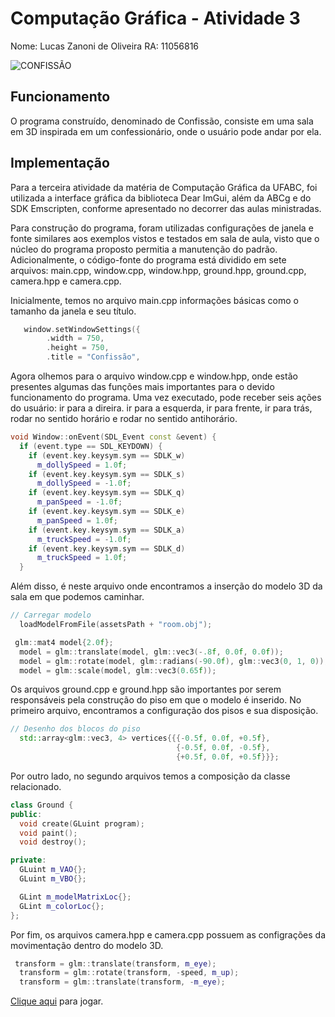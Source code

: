 # Computação Gráfica - Atividade 3

Nome: Lucas Zanoni de Oliveira
RA: 11056816

![CONFISSÃO](https://user-images.githubusercontent.com/27233049/202924594-3094b435-55ce-4d2c-a574-b7a95241a669.png)


## Funcionamento

O programa construído, denominado de Confissão, consiste em uma sala em 3D inspirada em um confessionário, onde o usuário pode andar por ela.

## Implementação

Para a terceira atividade da matéria de Computação Gráfica da UFABC, foi utilizada a interface gráfica da biblioteca Dear ImGui, além da ABCg e do SDK Emscripten, conforme apresentado no decorrer das aulas ministradas.

Para construção do programa, foram utilizadas configurações de janela e fonte similares aos exemplos vistos e testados em sala de aula, visto que o núcleo do programa proposto permitia a manutenção do padrão. Adicionalmente, o código-fonte do programa está dividido em sete arquivos: main.cpp, window.cpp, window.hpp, ground.hpp, ground.cpp, camera.hpp e camera.cpp.

Inicialmente, temos no arquivo main.cpp informações básicas como o tamanho da janela e seu título.

```c++
   window.setWindowSettings({
        .width = 750,
        .height = 750,
        .title = "Confissão",
```

Agora olhemos para o arquivo window.cpp e window.hpp, onde estão presentes algumas das funções mais importantes para o devido funcionamento do programa. Uma vez executado, pode receber seis ações do usuário: ir para a direira. ir para a esquerda, ir para frente, ir para trás, rodar no sentido horário e rodar no sentido antihorário.

```c++
void Window::onEvent(SDL_Event const &event) {
  if (event.type == SDL_KEYDOWN) {
    if (event.key.keysym.sym == SDLK_w)
      m_dollySpeed = 1.0f;
    if (event.key.keysym.sym == SDLK_s)
      m_dollySpeed = -1.0f;
    if (event.key.keysym.sym == SDLK_q)
      m_panSpeed = -1.0f;
    if (event.key.keysym.sym == SDLK_e)
      m_panSpeed = 1.0f;
    if (event.key.keysym.sym == SDLK_a)
      m_truckSpeed = -1.0f;
    if (event.key.keysym.sym == SDLK_d)
      m_truckSpeed = 1.0f;
  }
```
Além disso, é neste arquivo onde encontramos a inserção do modelo 3D da sala em que podemos caminhar.

```c++
// Carregar modelo
  loadModelFromFile(assetsPath + "room.obj");
```

```c++
 glm::mat4 model{2.0f};
  model = glm::translate(model, glm::vec3(-.8f, 0.0f, 0.0f));
  model = glm::rotate(model, glm::radians(-90.0f), glm::vec3(0, 1, 0));
  model = glm::scale(model, glm::vec3(0.65f));
```

Os arquivos ground.cpp e ground.hpp são importantes por serem responsáveis pela construção do piso em que o modelo é inserido. No primeiro arquivo, encontramos a configuração dos pisos e sua disposição.

```c++
// Desenho dos blocos do piso
  std::array<glm::vec3, 4> vertices{{{-0.5f, 0.0f, +0.5f},
                                     {-0.5f, 0.0f, -0.5f},
                                     {+0.5f, 0.0f, +0.5f}}};
```

Por outro lado, no segundo arquivos temos a composição da classe relacionado.


```c++
class Ground {
public:
  void create(GLuint program);
  void paint();
  void destroy();

private:
  GLuint m_VAO{};
  GLuint m_VBO{};

  GLint m_modelMatrixLoc{};
  GLint m_colorLoc{};
};
```


Por fim, os arquivos camera.hpp e camera.cpp possuem as configrações da movimentação dentro do modelo 3D.
```c++
 transform = glm::translate(transform, m_eye);
  transform = glm::rotate(transform, -speed, m_up);
  transform = glm::translate(transform, -m_eye);
```

[Clique aqui](https://zzanoni.github.io/computacao_grafica/atividade2/abcg/public/index.html) para jogar. 
